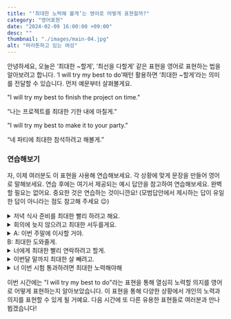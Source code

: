 ```yaml
---
title: "‘최대한 노력해 볼게’는 영어로 어떻게 표현할까?"
category: "영어표현"
date: "2024-02-09 16:00:00 +09:00"
desc: ""
thumbnail: "./images/main-04.jpg"
alt: "마라톤하고 있는 여성"
---
```


안녕하세요, 오늘은 ‘최대한 ~할게’, ‘최선을 다할게’ 같은 표현을 영어로 표현하는 법을 알아보려고 합니다. ‘I will try my best to do’패턴 활용하면 ‘최대한 ~할게’라는 의미를 전달할 수 있습니다. 먼저 예문부터 살펴볼게요.

"I will try my best to finish the project on time."

“나는 프로젝트를 최대한 기한 내에 마칠게.”

"I will try my best to make it to your party."

“네 파티에 최대한 참석하려고 해볼게.”

### 연습해보기

자, 이제 여러분도 이 표현을 사용해 연습해보세요. 각 상황에 맞게 문장을 만들어 영어로 말해보세요. 연습 후에는 여기서 제공되는 예시 답안을 참고하여 연습해보세요. 완벽할 필요는 없어요. 중요한 것은 연습하는 것이니깐요! (모범답안에서 제시하는 답이 유일한 답이 아니라는 점도 참고해 주세요 😉)

<details>
  <summary>저녁 식사 준비를 최대한 빨리 하려고 해요.</summary>
  <span>I will try my best to prepare dinner as quickly as possible.</span>
</details>

<details>
 <summary>회의에 늦지 않으려고 최대한 서두를게요.</summary>
  <span>I will try my best to hurry so I won't be late for the meeting.</span>
</details>

<details>
  <summary>A: 이번 주말에 이사할 거야.<br>
  B: 최대한 도와줄게.
  </summary>
  <span>
  A: I'm moving this weekend.<br>
  B: I will try my best to help.
  </span>
</details>

<details>
  <summary>너에게 최대한 빨리 연락하려고 할게.
  </summary>
  <span>
  I will try my best to contact you as soon as possible.
  </span>
</details>

<details>
  <summary>이번달 말까지 최대한 살 빼려고.
  </summary>
  <span>
 I will try my best to lose weight by the end of this month.
  </span>
</details>

<details>
  <summary>너 이번 시험 통과하려면 최대한 노력해야해
  </summary>
  <span>
  You will have to try your best to pass this exam.
  </span>
</details>

이번 시간에는 "I will try my best to do"라는 표현을 통해 열심히 노력할 의지를 영어로 어떻게 표현하는지 알아보았습니다. 이 표현을 통해 다양한 상황에서 개인의 노력과 의지를 표현할 수 있게 될 거예요. 다음 시간에 또 다른 유용한 표현들로 여러분과 만나뵙겠습니다!
